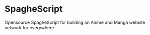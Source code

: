 # SpagheScript
Opensource SpagheScript for building an Anime and Manga website network for everywhere
